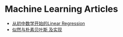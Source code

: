 # Machine Learning Articles
+ <a href="http://www.makiror.xyz/pdf/004.pdf">从初中数学开始的Linear
Regression</a>
+ <a href="http://www.makiror.xyz/pdf/008.pdf">似然与朴素贝叶斯 及实现</a>
